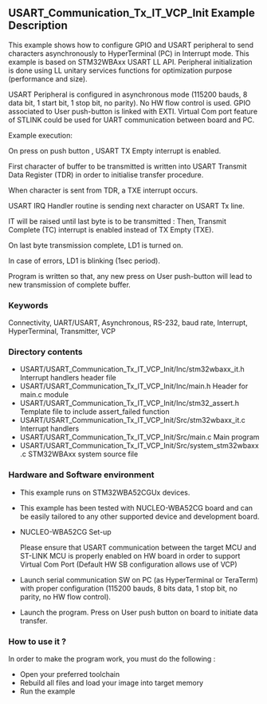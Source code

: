 ## <b>USART_Communication_Tx_IT_VCP_Init Example Description</b>

This example shows how to configure GPIO and USART peripheral to send characters
asynchronously to HyperTerminal (PC) in Interrupt mode. This example is based on
STM32WBAxx USART LL API. Peripheral initialization is done using LL unitary services
functions for optimization purpose (performance and size).

USART Peripheral is configured in asynchronous mode (115200 bauds, 8 data bit, 1 start bit, 1 stop bit, no parity).
No HW flow control is used.
GPIO associated to User push-button is linked with EXTI.
Virtual Com port feature of STLINK could be used for UART communication between board and PC.

Example execution:

On press on push button , USART TX Empty interrupt is enabled.

First character of buffer to be transmitted is written into USART Transmit Data Register (TDR) in order to initialise transfer procedure.

When character is sent from TDR, a TXE interrupt occurs.

USART IRQ Handler routine is sending next character on USART Tx line.

IT will be raised until last byte is to be transmitted : Then, Transmit Complete (TC) interrupt is enabled
instead of TX Empty (TXE).

On last byte transmission complete, LD1 is turned on.

In case of errors, LD1 is blinking (1sec period).

Program is written so that, any new press on User push-button will lead to new transmission of complete buffer.

### <b>Keywords</b>

Connectivity, UART/USART, Asynchronous, RS-232, baud rate, Interrupt, HyperTerminal, Transmitter, VCP

### <b>Directory contents</b>

  - USART/USART_Communication_Tx_IT_VCP_Init/Inc/stm32wbaxx_it.h         Interrupt handlers header file
  - USART/USART_Communication_Tx_IT_VCP_Init/Inc/main.h                  Header for main.c module
  - USART/USART_Communication_Tx_IT_VCP_Init/Inc/stm32_assert.h          Template file to include assert_failed function
  - USART/USART_Communication_Tx_IT_VCP_Init/Src/stm32wbaxx_it.c         Interrupt handlers
  - USART/USART_Communication_Tx_IT_VCP_Init/Src/main.c                  Main program
  - USART/USART_Communication_Tx_IT_VCP_Init/Src/system_stm32wbaxx.c     STM32WBAxx system source file


### <b>Hardware and Software environment</b>

  - This example runs on STM32WBA52CGUx devices.

  - This example has been tested with NUCLEO-WBA52CG board and can be
    easily tailored to any other supported device and development board.

  - NUCLEO-WBA52CG Set-up

    Please ensure that USART communication between the target MCU and ST-LINK MCU is properly enabled
    on HW board in order to support Virtual Com Port (Default HW SB configuration allows use of VCP)

  - Launch serial communication SW on PC (as HyperTerminal or TeraTerm) with proper configuration
    (115200 bauds, 8 bits data, 1 stop bit, no parity, no HW flow control).

  - Launch the program. Press on User push button on board to initiate data transfer.

### <b>How to use it ?</b>

In order to make the program work, you must do the following :

 - Open your preferred toolchain
 - Rebuild all files and load your image into target memory
 - Run the example


